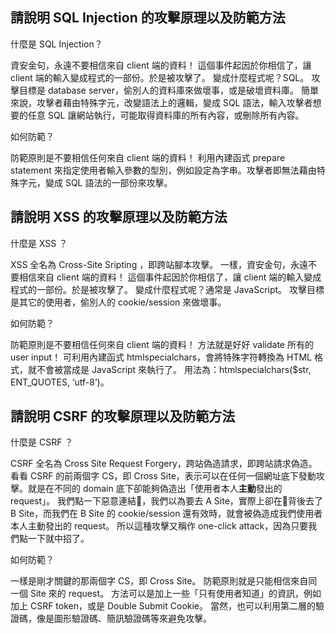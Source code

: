 ## 請說明 SQL Injection 的攻擊原理以及防範方法

什麼是 SQL Injection？

資安金句，永遠不要相信來自 client 端的資料！
這個事件起因於你相信了，讓 client 端的輸入變成程式的一部份。於是被攻擊了。
變成什麼程式呢？SQL。
攻擊目標是 database server，偷別人的資料庫來做壞事，或是破壞資料庫。
簡單來說，攻擊者藉由特殊字元，改變語法上的邏輯，變成 SQL 語法，輸入攻擊者想要的任意 SQL 讓網站執行，可能取得資料庫的所有內容，或刪除所有內容。

如何防範？

防範原則是不要相信任何來自 client 端的資料！
利用內建函式 prepare statement 來指定使用者輸入參數的型別，例如設定為字串。攻擊者即無法藉由特殊字元，變成 SQL 語法的一部份來攻擊。

## 請說明 XSS 的攻擊原理以及防範方法

什麼是 XSS ？

XSS 全名為 Cross-Site Sripting ，即跨站腳本攻擊。
一樣，資安金句，永遠不要相信來自 client 端的資料！
這個事件起因於你相信了，讓 client 端的輸入變成程式的一部份。於是被攻擊了。
變成什麼程式呢？通常是 JavaScript。
攻擊目標是其它的使用者，偷別人的 cookie/session 來做壞事。

如何防範？

防範原則是不要相信任何來自 client 端的資料！
方法就是好好 validate 所有的 user input！
可利用內建函式 htmlspecialchars，會將特殊字符轉換為 HTML 格式，就不會被當成是 JavaScript 來執行了。
用法為：htmlspecialchars($str, ENT_QUOTES, ‘utf-8’)。

## 請說明 CSRF 的攻擊原理以及防範方法

什麼是 CSRF ？

CSRF 全名為 Cross Site Request Forgery，跨站偽造請求，即跨站請求偽造。看看 CSRF 的前兩個字 CS，即 Cross Site，表示可以在任何一個網址底下發動攻擊。就是在不同的 domain 底下卻能夠偽造出「使用者本人**主動**發出的 request」。
我們點一下惡意連結，我們以為要去 A Site，實際上卻在背後去了 B Site，而我們在 B Site 的 cookie/session 還有效時，就會被偽造成我們使用者本人主動發出的 request。
所以這種攻擊又稱作 one-click attack，因為只要我們點一下就中招了。

如何防範？

一樣是剛才關鍵的那兩個字 CS，即 Cross Site。
防範原則就是只能相信來自同一個 Site 來的 request。
方法可以是加上一些「只有使用者知道」的資訊，例如加上 CSRF token，或是 Double Submit Cookie。
當然，也可以利用第二層的驗證碼，像是圖形驗證碼、簡訊驗證碼等來避免攻擊。
